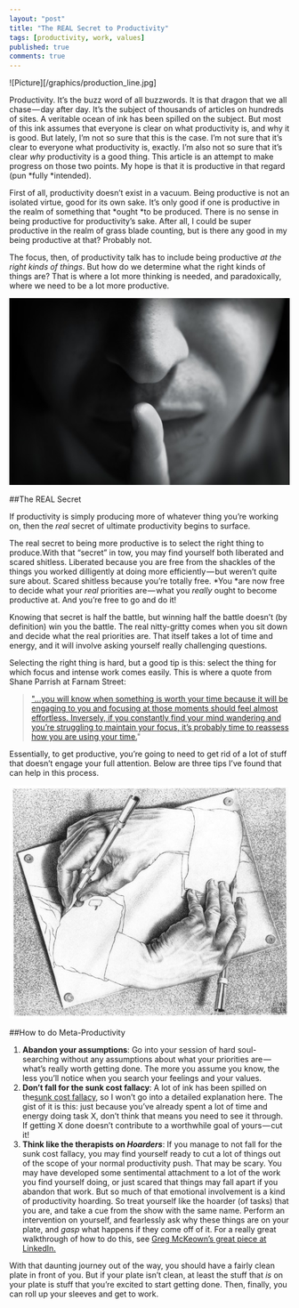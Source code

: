 ```yaml
---
layout: "post"
title: "The REAL Secret to Productivity"
tags: [productivity, work, values]
published: true
comments: true
---
```


![Picture][/graphics/production_line.jpg]


Productivity. It’s the buzz word of all buzzwords. It is that dragon that we all chase — day after day. It’s the subject of thousands of articles on hundreds of sites. A veritable ocean of ink has been spilled on the subject. But most of this ink assumes that everyone is clear on what productivity is, and why it is good. But lately, I’m not so sure that this is the case. I’m not sure that it’s clear to everyone what productivity is, exactly. I’m also not so sure that it’s clear *why* productivity is a good thing. This article is an attempt to make progress on those two points. My hope is that it is productive in that regard (pun *fully *intended).

First of all, productivity doesn’t exist in a vacuum. Being productive is not an isolated virtue, good for its own sake. It’s only good if one is productive in the realm of something that *ought *to be produced. There is no sense in being productive for productivity’s sake. After all, I could be super productive in the realm of grass blade counting, but is there any good in my being productive at that? Probably not.  

The focus, then, of productivity talk has to include being productive *at the right kinds of things*. But how do we determine what the right kinds of things are? That is where a lot more thinking is needed, and paradoxically, where we need to be a lot more productive.  



![Picture](/graphics/secret.jpeg)

##The REAL Secret

If productivity is simply producing more of whatever thing you’re working on, then the *real* secret of ultimate productivity begins to surface.  

The real secret to being more productive is to select the right thing to produce.With that “secret” in tow, you may find yourself both liberated and scared shitless. Liberated because you are free from the shackles of the things you worked dilligently at doing more efficiently — but weren’t quite sure about. Scared shitless because you’re totally free. *You *are now free to decide what your *real* priorities are — what you *really* ought to become productive at. And you’re free to go and do it!  

Knowing that secret is half the battle, but winning half the battle doesn’t (by definition) win you the battle. The real nitty-gritty comes when you sit down and decide what the real priorities are. That itself takes a lot of time and energy, and it will involve asking yourself really challenging questions.  

Selecting the right thing is hard, but a good tip is this: select the thing for which focus and intense work comes easily. This is where a quote from Shane Parrish at Farnam Street:

> ["...you will know when something is worth your time because it will be engaging to you and focusing at those moments should feel almost effortless. Inversely, if you constantly find your mind wandering and you’re struggling to maintain your focus, it’s probably time to reassess how you are using your time.](https://www.farnamstreetblog.com/2015/07/winifred-gallagher-focused-life/)"

Essentially, to get productive, you’re going to need to get rid of a lot of stuff that doesn’t engage your full attention. Below are three tips I’ve found that can help in this process.  



![Picture](/graphics/hands.jpeg)

##How to do Meta-Productivity


  1. **Abandon your assumptions**: Go into your session of hard soul-searching without any assumptions about what your priorities are — what’s really worth getting done. The more you assume you know, the less you’ll notice when you search your feelings and your values.
  2. **Don’t fall for the sunk cost fallacy**: A lot of ink has been spilled on the[sunk cost fallacy](http://www.lifehack.org/articles/communication/how-the-sunk-cost-fallacy-makes-you-act-stupid.html), so I won’t go into a detailed explanation here. The gist of it is this: just because you’ve already spent a lot of time and energy doing task X, don’t think that means you need to see it through. If getting X done doesn’t contribute to a worthwhile goal of yours — cut it!
  3. **Think like the therapists on *Hoarders***: If you manage to not fall for the sunk cost fallacy, you may find yourself ready to cut a lot of things out of the scope of your normal productivity push. That may be scary. You may have developed some sentimental attachment to a lot of the work you find yourself doing, or just scared that things may fall apart if you abandon that work. But so much of that emotional involvement is a kind of productivity hoarding. So treat yourself like the hoarder (of tasks) that you are, and take a cue from the show with the same name. Perform an intervention on yourself, and fearlessly ask why these things are on your plate, and *gasp* what happens if they come off of it. For a really great walkthrough of how to do this, see [Greg McKeown’s great piece at LinkedIn.](https://www.linkedin.com/pulse/20121212083009-8353952-if-you-don-t-design-your-career-someone-else-will?trk=mp-author-card)

With that daunting journey out of the way, you should have a fairly clean plate in front of you. But if your plate isn’t clean, at least the stuff that *is* on your plate is stuff that you’re excited to start getting done. Then, finally, you can roll up your sleeves and get to work.
